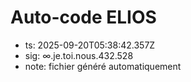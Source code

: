 # Auto-code ELIOS
- ts: 2025-09-20T05:38:42.357Z
- sig: ∞.je.toi.nous.432.528
- note: fichier généré automatiquement